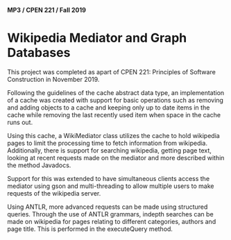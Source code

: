 **MP3 / CPEN 221 / Fall 2019**

# Wikipedia Mediator and Graph Databases

This project was completed as apart of CPEN 221: Principles of Software Construction in November 2019.

Following the guidelines of the cache abstract data type, an implementation of a cache was created with support for basic operations such as removing and adding objects to a cache and keeping only up to date items in the cache while removing the last recently used item when space in the cache runs out.

Using this cache, a WikiMediator class utilizes the cache to hold wikipedia pages to limit the processing time to fetch information from wikipedia.  Additionally, there is support for searching wikipedia, getting page text, looking at recent requests made on the mediator and more described within the method Javadocs.

Support for this was extended to have simultaneous clients access the mediator using gson and multi-threading to allow multiple users to make requests of the wikipedia server.  

Using ANTLR, more advanced requests can be made using structured queries.  Through the use of ANTLR grammars, indepth searches can be made on wikipedia for pages relating to different categories, authors and page title. This is performed in the executeQuery method.


